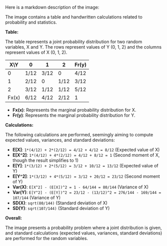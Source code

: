 Here is a markdown description of the image:

The image contains a table and handwritten calculations related to probability and statistics.

**Table:**

The table represents a joint probability distribution for two random variables, X and Y.  The rows represent values of Y (0, 1, 2) and the columns represent values of X (0, 1, 2).

| X\Y | 0     | 1     | 2     | Fr(y) |
| ----- | ----- | ----- | ----- | ----- |
| 0     | 1/12  | 3/12  | 0     | 4/12  |
| 1     | 2/12  | 0     | 1/12  | 3/12  |
| 2     | 3/12  | 1/12  | 1/12  | 5/12  |
| Fx(x) | 6/12  | 4/12  | 2/12  | 1     |

*   **Fx(x)**: Represents the marginal probability distribution for X.
*   **Fr(y)**: Represents the marginal probability distribution for Y.

**Calculations:**

The following calculations are performed, seemingly aiming to compute expected values, variances, and standard deviations:

*   **E[X]**:  `1*(4/12) + 2*(2/12) = 4/12 + 4/12 = 8/12` (Expected value of X)
*   **E[X^2]**: `1*(4/12) + 4*(2/12) = 4/12 + 8/12 = 1` (Second moment of X, though the result simplifies to 1)
*   **E[Y]**:  `1*(3/12) + 2*(5/12) = 3/12 + 10/12 = 13/12` (Expected value of Y)
*   **E[Y^2]**: `1*(3/12) + 4*(5/12) = 3/12 + 20/12 = 23/12` (Second moment of Y)
*   **Var(X)**: `E[X^2] - (E[X])^2 = 1 - 64/144 = 80/144` (Variance of X)
*   **Var(Y)**: `E[Y^2] - (E[Y])^2 = 23/12 - (13/12)^2 = 276/144 - 169/144 = 107/144` (Variance of Y)
*   **SD(X)**:  `sqrt(80/144)` (Standard deviation of X)
*   **SD(Y)**:  `sqrt(107/144)` (Standard deviation of Y)

**Overall:**

The image presents a probability problem where a joint distribution is given, and standard calculations (expected values, variances, standard deviations) are performed for the random variables.
